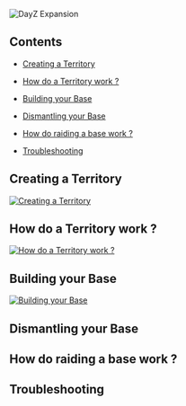 ![DayZ Expansion](https://steamuserimages-a.akamaihd.net/ugc/1035212097700942933/A04B4D3A9BC05C3C25337D27D8A010F70DB8B42D/)

## Contents

- [Creating a Territory](#creating-a-territory)

- [How do a Territory work ?](#how-do-a-territory-work-)

- [Building your Base](#building-your-base)

- [Dismantling your Base](#dismantling-your-base)

- [How do raiding a base work ?](#building-your-base)

- [Troubleshooting](#troubleshooting)


## Creating a Territory

[![Creating a Territory](https://i9.ytimg.com/vi/hQ9DTO_aYIE/mq3.jpg?sqp=CISa-vgF&rs=AOn4CLBifegh2ENaywlZAcmCzTq6GS-WJA)](https://www.youtube.com/watch?v=hQ9DTO_aYIE)

## How do a Territory work ?

[![How do a Territory work ?](https://i9.ytimg.com/vi/IGuFwx-l4uE/mq1.jpg?sqp=CISa-vgF&rs=AOn4CLCMRmpjjbYp0_iNONGBUMj4ktGSDQ)](https://www.youtube.com/watch?v=IGuFwx-l4uE)

## Building your Base

[![Building your Base](https://i9.ytimg.com/vi/-U8eEfrgO60/mq2.jpg?sqp=CIih-vgF&rs=AOn4CLAUMGHWG4nc19QKkFH7_UKKmQXS5Q)](https://www.youtube.com/watch?v=-U8eEfrgO60)

## Dismantling your Base

## How do raiding a base work ?

## Troubleshooting

